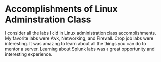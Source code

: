  # Accomplishments of Linux Adminstration Class
 
I consider all the labs I did in Linux administration class accomplishments. My favorite labs were Awk, Networking, and Firewall. Crop job labs were interesting. It was amazing to learn about all the things you can do to mentor a server. Learning about Splunk labs was a great opportunity and interesting experience.

